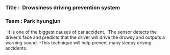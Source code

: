 ### Title :  Drowsiness driving prevention system
### Team  :  Park hyungjun
-It is one of the biggest causes of car accident.
-The sensor detects the driver's face and predicts that the driver will drive the drowsy and outputs a warning sound.
-This technique will help prevent many sleepy driving accidents.
